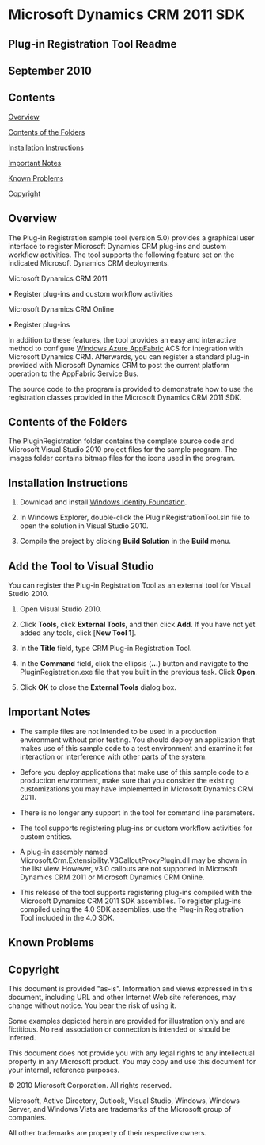Microsoft Dynamics CRM 2011 SDK
===============================

Plug-in Registration Tool Readme
--------------------------------

September 2010
--------------

Contents
--------

[Overview](#_Overview)

[Contents of the Folders](#_Contents_of_the_Download_and_CDs)

[Installation Instructions](#_Microsoft_Dynamics_CRM_Connector_fo)

[Important Notes](#important-notes)

[Known Problems](#known-problems)

[Copyright](#copyright)

<span id="_Contents_of_the_Download_and_CDs" class="anchor"><span id="_Overview" class="anchor"></span></span>Overview
----------------------------------------------------------------------------------------------------------------------

The Plug-in Registration sample tool (version 5.0) provides a graphical user interface to register Microsoft Dynamics CRM plug-ins and custom workflow activities. The tool supports the following feature set on the
indicated Microsoft Dynamics CRM deployments.

Microsoft Dynamics CRM 2011

• Register plug-ins and custom workflow activities

Microsoft Dynamics CRM Online

• Register plug-ins

In addition to these features, the tool provides an easy and interactive method to configure [Windows Azure AppFabric](http://www.microsoft.com/windowsazure/appfabric/) ACS for integration with Microsoft Dynamics CRM. Afterwards, you can register a standard plug-in provided with Microsoft Dynamics CRM to post the current platform operation to the AppFabric Service Bus.

The source code to the program is provided to demonstrate how to use the registration classes provided in the Microsoft Dynamics CRM 2011 SDK.

Contents of the Folders
-----------------------

<span id="_Microsoft_Dynamics_CRM_Connector_fo" class="anchor"><span id="_Installation_Instructions" class="anchor"></span></span>The PluginRegistration folder contains the complete source code and Microsoft Visual Studio 2010 project files for the sample program. The images folder contains bitmap files for the icons used in the program.

Installation Instructions
-------------------------

1.  Download and install [Windows Identity Foundation](http://msdn.microsoft.com/en-us/security/aa570351.aspx).

2.  In Windows Explorer, double-click the PluginRegistrationTool.sln file to open the solution in Visual Studio 2010.

3.  Compile the project by clicking **Build Solution** in the **Build** menu.

Add the Tool to Visual Studio
-----------------------------

You can register the Plug-in Registration Tool as an external tool for Visual Studio 2010.

1.  Open Visual Studio 2010.

2.  Click **Tools**, click **External Tools**, and then click **Add**. If you have not yet added any tools, click [**New Tool 1**].

3.  In the **Title** field, type CRM Plug-in Registration Tool.

4.  In the **Command** field, click the ellipsis (**…**) button and navigate to the PluginRegistration.exe file that you built in the previous task. Click **Open**.

5.  Click **OK** to close the **External Tools** dialog box.

Important Notes
---------------

-   The sample files are not intended to be used in a production environment without prior testing. You should deploy an application that makes use of this sample code to a test environment and examine it for interaction or interference with other parts of the system.

-   Before you deploy applications that make use of this sample code to a production environment, make sure that you consider the existing customizations you may have implemented in Microsoft Dynamics CRM 2011.

-   There is no longer any support in the tool for command line parameters.

-   The tool supports registering plug-ins or custom workflow activities for custom entities.

-   A plug-in assembly named Microsoft.Crm.Extensibility.V3CalloutProxyPlugin.dll may be shown in the list view. However, v3.0 callouts are not supported in Microsoft Dynamics CRM 2011 or Microsoft Dynamics CRM Online.

-   This release of the tool supports registering plug-ins compiled with the Microsoft Dynamics CRM 2011 SDK assemblies. To register plug-ins compiled using the 4.0 SDK assemblies, use the Plug-in Registration Tool included in the 4.0 SDK.

Known Problems
--------------

Copyright 
----------

This document is provided "as-is". Information and views expressed in this document, including URL and other Internet Web site references, may change without notice. You bear the risk of using it.

Some examples depicted herein are provided for illustration only and are fictitious. No real association or connection is intended or should be inferred.

This document does not provide you with any legal rights to any intellectual property in any Microsoft product. You may copy and use this document for your internal, reference purposes.

© 2010 Microsoft Corporation. All rights reserved.

Microsoft, Active Directory, Outlook, Visual Studio, Windows, Windows Server, and Windows Vista are trademarks of the Microsoft group of companies.

All other trademarks are property of their respective owners.
